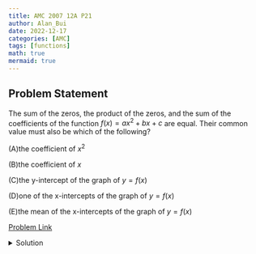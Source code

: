 ```yaml
---
title: AMC 2007 12A P21
author: Alan_Bui
date: 2022-12-17
categories: [AMC]
tags: [functions]
math: true
mermaid: true
---
```


## Problem Statement
The sum of the zeros, the product of the zeros, and the sum of the coefficients of the function $f(x)=ax^{2}+bx+c$ are equal. Their common value must also be which of the following?

$\textrm{(A)} \textrm{the coefficient of }x^{2}$

$\textrm{(B)} \textrm{the coefficient of }x$ 

$\textrm{(C)} \textrm{the y-intercept of the graph of }y=f(x)$ 

$\textrm{(D)} \textrm{one of the x-intercepts of the graph of }y=f(x)$ 

$\textrm{(E)} \textrm{the mean of the x-intercepts of the graph of }y=f(x)$

[Problem Link](https://artofproblemsolving.com/wiki/index.php/2007_AMC_12A_Problems/Problem_21)

<details>
<summary> Solution </summary>

$$f(x)=ax^{2}+bx+c = a(x-r_1)(x-r_2) = ax^2 - a(r_1+r_2) + ar_1r_2$$

$$a + b + c = r_1r_2 = r_1 + r_2$$

$$a + b + c = a - a(r_1 + r_2) + ar_1r_2$$

$$a + b + c = a(1 - (r_1 + r_2) + (r_1r_2)) = a(1 - (a+b+c) + (a+b+c))$$

$$\therefore a + b + c = a$$

</details>